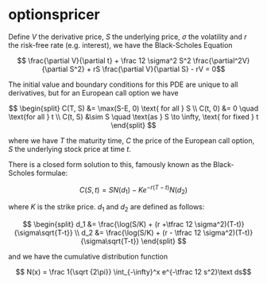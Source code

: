 # optionspricer

Define $V$ the derivative price, $S$ the underlying price, $\sigma$ the volatility and $r$ the risk-free rate (e.g. interest), we have the Black-Scholes Equation

$$ \frac{\partial V}{\partial t} + \frac 12 \sigma^2 S^2 \frac{\partial^2V}{\partial S^2} + rS \frac{\partial V}{\partial S} - rV = 0$$

The initial value and boundary conditions for this PDE are unique to all derivatives, but for an European call option we have

$$
\begin{split}
 C(T, S) &= \max(S-E, 0) \text{ for all }  S \\
 C(t, 0) &= 0 \quad \text{for all } t \\
 C(t, S) &\sim S \quad \text{as } S \to \infty, \text{ for fixed } t
\end{split}
$$

where we have $T$ the maturity time, $C$ the price of the European call option, $S$ the underlying stock price at time $t$.

There is a closed form solution to this, famously known as the Black-Scholes formulae:

$$C(S, t) = SN(d_1) - Ke^{-r(T-t)}N(d_2)$$

where $K$ is the strike price. $d_1$ and $d_2$ are defined as follows:

$$
\begin{split}
  d_1 &= \frac{\log(S/K) + (r +\tfrac 12 \sigma^2)(T-t)}{\sigma\sqrt{T-t}} \\
  d_2 &= \frac{\log(S/K) + (r - \tfrac 12 \sigma^2)(T-t)}{\sigma\sqrt{T-t}}
\end{split}
$$

and we have the cumulative distribution function

$$ N(x) = \frac 1{\sqrt {2\pi}} \int_{-\infty}^x e^{-\tfrac 12 s^2}\text ds$$
